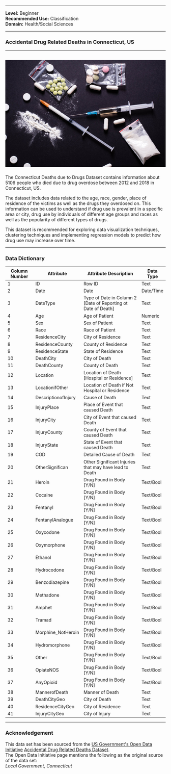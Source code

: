 
---

**Level:** Beginner <br/>
**Recommended Use:** Classification  <br/>
**Domain:** Health/Social Sciences <br/>

---

### Accidental Drug Related Deaths in Connecticut, US

---
![](IllegalDrugAbuse.jpg)
---


The Connecticut Deaths due to Drugs Dataset contains information about 5106 people who died due to drug overdose between 2012 and 2018 in Connecticut, US.

The dataset includes data related to the age, race, gender, place of residence of the victims as well as the drugs they overdosed on. This information can be used to understand if drug use is prevalent in a specific area or city, drug use by individuals of different age groups and races as well as the popularity of different types of drugs.
 
This dataset is recommended for exploring data visualization techniques, clustering techniques and implementing regression models to predict how drug use may increase over time. 

---

### Data Dictionary

| Column Number | Attribute           | Attribute Description                                             | Data Type |
| ------------- | ------------------- | ----------------------------------------------------------------- | --------- |
| 1             | ID                  | Row ID                                                            | Text      |
| 2             | Date                | Date                                                              | Date/Time |
| 3             | DateType            | Type of Date in Column 2 <br>[Date of Reporting ot Date of Death] | Text      |
| 4             | Age                 | Age of Patient                                                    | Numeric   |
| 5             | Sex                 | Sex of Patient                                                    | Text      |
| 6             | Race                | Race of Patient                                                   | Text      |
| 7             | ResidenceCity       | City of Residence                                                 | Text      |
| 8             | ResidenceCounty     | County of Residence                                               | Text      |
| 9             | ResidenceState      | State of Residence                                                | Text      |
| 10            | DeathCity           | City of Death                                                     | Text      |
| 11            | DeathCounty         | County of Death                                                   | Text      |
| 12            | Location            | Location of Death [Hospital or Residence]                         | Text      |
| 13            | LocationifOther     | Location of Death if Not Hospital or Residence                    | Text      |
| 14            | DescriptionofInjury | Cause of Death                                                    | Text      |
| 15            | InjuryPlace         | Place of Event that caused Death                                  | Text      |
| 16            | InjuryCity          | City of Event that caused Death                                   | Text      |
| 17            | InjuryCounty        | County of Event that caused Death                                 | Text      |
| 18            | InjuryState         | State of Event that caused Death                                  | Text      |
| 19            | COD                 | Detailed Cause of Death                                           | Text      |
| 20            | OtherSignifican     | Other Significant Injuries that may have lead to Death            | Text      |
| 21            | Heroin              | Drug Found in Body [Y/N]                                          | Text/Bool |
| 22            | Cocaine             | Drug Found in Body [Y/N]                                          | Text/Bool |
| 23            | Fentanyl            | Drug Found in Body [Y/N]                                          | Text/Bool |
| 24            | FentanylAnalogue    | Drug Found in Body [Y/N]                                          | Text/Bool |
| 25            | Oxycodone           | Drug Found in Body [Y/N]                                          | Text/Bool |
| 26            | Oxymorphone         | Drug Found in Body [Y/N]                                          | Text/Bool |
| 27            | Ethanol             | Drug Found in Body [Y/N]                                          | Text/Bool |
| 28            | Hydrocodone         | Drug Found in Body [Y/N]                                          | Text/Bool |
| 29            | Benzodiazepine      | Drug Found in Body [Y/N]                                          | Text/Bool |
| 30            | Methadone           | Drug Found in Body [Y/N]                                          | Text/Bool |
| 31            | Amphet              | Drug Found in Body [Y/N]                                          | Text/Bool |
| 32            | Tramad              | Drug Found in Body [Y/N]                                          | Text/Bool |
| 33            | Morphine_NotHeroin  | Drug Found in Body [Y/N]                                          | Text/Bool |
| 34            | Hydromorphone       | Drug Found in Body [Y/N]                                          | Text/Bool |
| 35            | Other               | Drug Found in Body [Y/N]                                          | Text/Bool |
| 36            | OpiateNOS           | Drug Found in Body [Y/N]                                          | Text/Bool |
| 37            | AnyOpioid           | Drug Found in Body [Y/N]                                          | Text/Bool |
| 38            | MannerofDeath       | Manner of Death                                                   | Text      |
| 39            | DeathCityGeo        | City of Death                                                     | Text      |
| 40            | ResidenceCityGeo    | City of Residence                                                 | Text      |
| 41            | InjuryCityGeo       | City of Injury                                                    | Text      |


---

### Acknowledgement

This data set has been sourced from the [US Government's 
Open Data Initiative](https://data.gov) [Accidental Drug Related Deaths Dataset](https://catalog.data.gov/dataset/accidental-drug-related-deaths-january-2012-sept-2015).  
The Open Data Initiative page mentions the following as the original source of the
data set:  
*Local Government, Connecticut*
